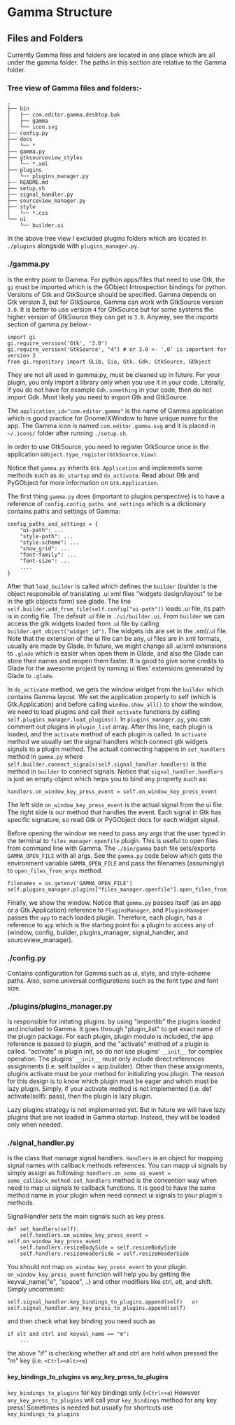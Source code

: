 # Gamma Structure

## Files and Folders
Currently Gamma files and folders are located in one place which are all under the gamma folder.
The paths in this section are relative to the Gamma folder.

### Tree view of Gamma files and folders:-
```
.
├── bin
│   ├── com.editor.gamma.desktop.bak
│   ├── gamma
│   └── icon.svg
├── config.py
├── docs
│   └── *
├── gamma.py
├── gtksourceview_styles
│   └── *.xml
├── plugins
│   └── plugins_manager.py
├── README.md
├── setup.sh
├── signal_handler.py
├── sourceview_manager.py
├── style
│   └── *.css
└── ui
    └── builder.ui
```

In the above tree view I excluded plugins folders which are located in `./plugins` alongside with `plugins_manager.py`.

### ./gamma.py
Is the entry point to Gamma. For python apps/files that need to use Gtk, the `gi` must be imported which is the
GObject Introspection bindings for python. Versions of Gtk and GtkSource should be specified. Gamma depends on Gtk version 3,
but for GtkSource, Gamma can work with GtkSource version `3.0`. It is better to use version `4` for GtkSource but for some
systems the higher version of GtkSource they can get is `3.0`. Anyway, see the imports section of gamma.py below:-
```
import gi
gi.require_version('Gtk', '3.0')
gi.require_version('GtkSource', "4") # or 3.0 <- '.0' is important for version 3
from gi.repository import GLib, Gio, Gtk, Gdk, GtkSource, GObject
```

They are not all used in gamma.py, must be cleaned up in future. For your plugin, you only import a library only
when you use it in your code. Literally, if you do not have for example `Gdk.something` in your code, then do not
import Gdk. Most likely you need to import Gtk and GtkSource.

The `application_id="com.editor.gamma"` is the name of Gamma application which is good practice for Gnome/XWindow to
have unique name for the app. The Gamma icon is named `com.editor.gamma.svg` and it is placed in `~/.icons/` folder
after running `./setup.sh`.

In order to use GtkSource, you need to register GtkSource once in the application `GObject.type_register(GtkSource.View)`.

Notice that `gamma.py` inherits `Gtk.Application` and implements some methods such as `do_startup` and `do_activate`.
Read about Gtk and PyGObject for more information on `Gtk.Application`.

The first thing `gamma.py` does (important to plugins perspective) is to have a reference of `config.config_paths_and_settings`
which is a dictionary contains paths and settings of Gamma:
```
config_paths_and_settings = {
	"ui-path": ...
	"style-path": ...
	"style-scheme": ...
	"show_grid": ...
	"font-family": ...
	"font-size": ...
	....
}
```

After that `load_builder` is called which defines the `builder` (builder is the object responsible of translating .ui xml
files "widgets design/layout" to be in the gtk objects form) see glade. The line
`self.builder.add_from_file(self.config["ui-path"])` loads .ui file, its path is in config file. The default .ui file
is `./ui/builder.ui`. From `builder` we can access the gtk widgets loaded from .ui file by calling
`builder.get_object("widget_id")`. The widgets ids are set in the .xml/.ui file. Note that the extension of the ui
file can be any, ui files are in xml formats, usually are made by Glade. In future, we might change all .ui/xml extensions
to `.glade` which is easier when open them in Glade, and also the Glade can store their names and reopen them faster.
It is good to give some credits to Glade for the awesome project by naming ui files' extensions generated by Glade to `.glade`.


In `do_activate` method, we gets the window widget from the `builder` which contains Gamma layout. We set the application
property to self (which is Gtk.Application) and before calling `window.show_all()` to show the window, we need to 
load plugins and call their `activate` functions by calling `self.plugins_manager.load_plugins()`.
In `plugins_manager.py`, you can comment out plugins in `plugin_list` array. After this line, each plugin is loaded,
and the `activate` method of each plugin is called. In `activate` method we usually set the signal handlers which 
connect gtk widgets signals to a plugin method. The actuall connecting happens in `set_handlers` method in `gamma.py`
where `self.builder.connect_signals(self.signal_handler.handlers)` is the method in `builder` to connect signals.
Notice that `signal_handler.handlers` is just an empty object which helps you to bind any property such as:
```
handlers.on_window_key_press_event = self.on_window_key_press_event
```
The left side `on_window_key_press_event` is the actual signal from the ui file. The right side is our method that
handles the event. Each signal in Gtk has specific signature, so read Gtk or PyGObject docs for each widget signal.
		

Before opening the window we need to pass any args that the user typed in the terminal to `files_manager.openfile`
plugin. This is useful to open files from command line with Gamma. The `./bin/gamma` bash file sets/exports
`GAMMA_OPEN_FILE` with all args. See the `gamma.py` code below which gets the environment variable `GAMMA_OPEN_FILE`
and pass the filenames (assumingly) to `open_files_from_args` method.
```
filenames = os.getenv('GAMMA_OPEN_FILE')
self.plugins_manager.plugins["files_manager.openfile"].open_files_from_args(filenames)
```

Finally, we show the window. Notice that `gamma.py` passes itself (as an app or a Gtk.Application)
reference to `PluginsManager`, and `PluginsManager` passes the `app`
to each loaded plugin. Therefore, each plugin, has a reference to `app` which is the starting point for a plugin to access
any of (window, config, builder, plugins_manager, signal_handler, and sourceview_manager).  



### ./config.py
Contains configuration for Gamma such as ui, style, and style-scheme paths. Also, some universal configurations
such as the font type and font size.


### ./plugins/plugins_manager.py
Is responsible for initating plugins. by using "importlib" the plugins loaded and included
to Gamma. It goes through "plugin_list" to get exact name
of the plugin package. For each plugin, plugin module is 
included, the app reference is passed to plugin, and the
"activate" method of a plugin is called. "activate" is plugin init,
so do not use plugins' `__init__` for complex operation. The
plugins' `__init__` must only include direct references assignments
(i.e. self.builder = app.builder). Other than these assignments,
plugins activate must be your method for initializing you plugin.
The reason for this design is to know which plugin must be eager
and which must be lazy plugin. Simply, if your activate method 
is not implemented (i.e. def activate(self): pass), then the plugin 
is lazy plugin.

Lazy plugins strategy is not implemented yet. But in future we will have
lazy plugins that are not loaded in Gamma startup. Instead, they will be 
loaded only when needed. 


### ./signal_handler.py
Is the class that manage signal handlers. `Handlers` is an object for mapping signal names with 
callback methods references. You can mapp ui signals by simply assign as following:
`handlers.on_some_ui_event = some_callback_method`. `set_handlers` method is the convention
way when need to map ui signals to callback functions. It is good to have the same method name
in your plugin when need connect ui signals to your plugin's methods.

SignalHandler sets the main signals such as key press.
```
def set_handlers(self):
	self.handlers.on_window_key_press_event = self.on_window_key_press_event
	self.handlers.resizeBodySide = self.resizeBodySide
	self.handlers.resizeHeaderSide = self.resizeHeaderSide
```

You should not map `on_window_key_press_event` to your plugin.
`on_window_key_press_event` function will help you by getting the keyval_name("e", "space", ..)
and other modifiers like ctrl, alt, and shift. Simply uncomment:
``` 
self.signal_handler.key_bindings_to_plugins.append(self)   or
self.signal_handler.any_key_press_to_plugins.append(self)
```
and then check what key binding you need such as
```
if alt and ctrl and keyval_name == "m":
	...
```
the above "if" is checking whether alt and ctrl are hold when pressed the "m" key (i.e. `<Ctrl><Alt>+m`)

#### key_bindings_to_plugins vs any_key_press_to_plugins
`key_bindings_to_plugins` for key bindings only (`<Ctrl>+a`)
However `any_key_press_to_plugins` will call your `key_bindings`
method for any key press! Sometimes is needed but usually
for shortcuts use `key_bindings_to_plugins`



